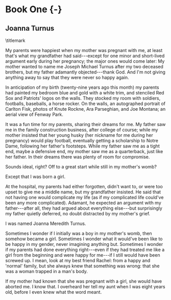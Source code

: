 # Book One {-}

## Joanna Turnus
\titlemark

My parents were happiest when my mother was pregnant with me, at least
that's what my grandfather had said---except for one minor and
short-lived argument early during her pregnancy; the major ones would
come later: My mother wanted to name me Joseph Michael Turnus after my
two deceased brothers, but my father adamantly objected---thank God. And
I'm not giving anything away to say that they were never so happy again.

In anticipation of my birth (twenty-nine years ago this month) my
parents had painted my bedroom blue and gold with a white trim, and
stenciled Red Sox and Patriots' logos on the walls. They stocked my room
with soldiers, footballs, baseballs, a horse rocker. On the walls, an
autographed portrait of Carlton Fisk, photos of Knute Rockne, Ara
Parseghian, and Joe Montana; an aerial view of Fenway Park.

It was a fun time for my parents, sharing their dreams for me. My father
saw me in the family construction business, after college of course;
while my mother insisted that her young husky (her nickname for me
during her pregnancy) would play football, eventually getting a
scholarship to Notre Dame, following her father's footsteps. While my
father saw me as a tight end, maybe a defensive end, my mother saw me as
a quarterback, just like her father. In their dreams there was plenty of
room for compromise.

Sounds ideal, right? Off to a great start while still in my mother's
womb?

Except that I was born a girl.

At the hospital, my parents had either forgotten, didn't want to, or
were too upset to give me a middle name, but my grandfather insisted. He
said that not having one would complicate my life (as if my complicated
life could've been any more complicated). Adamant, he expected an
argument with my father---after all, they had argued about everything
else---but surprisingly my father quietly deferred, no doubt distracted
by my mother's grief.

I was named Joanna Meredith Turnus.  

Sometimes I wonder if I initially was a boy in my mother's womb, then
somehow became a girl. Sometimes I wonder what it would've been like to
be happy in my gender, never imagining anything but. Sometimes I wonder
if my parents had done everything right---even if they had treated me
like a girl from the beginning and were happy for me---if I still would
have been screwed up. I mean, look at my best friend Rachel: from a
happy and 'normal' family, but she always knew that something was wrong:
that she was a woman trapped in a man's body.

If my mother had known that she was pregnant with a girl, she would have
aborted me. I know that. I overheard her tell my aunt when I was eight
years old, before I even knew what the word meant.


